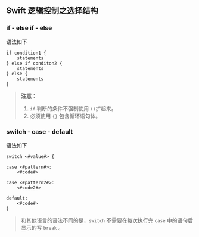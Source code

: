 ## Swift 逻辑控制之选择结构

### if - else if - else
语法如下
```
if condition1 {
	statements
} else if conditon2 {
	statements
} else {
	statements
}
```
> **注意：** 
> 1. `if` 判断的条件不强制使用 `()`扩起来。
> 2. 必须使用 `{}` 包含循环语句体。


### switch - case - default
语法如下
```
switch <#value#> {

case <#pattern#>:
    <#code#>

case <#pattern2#>:
    <#code2#>

default:
    <#code#>
}
```
> 和其他语言的语法不同的是，`switch`	不需要在每次执行完 `case` 中的语句后显示的写 `break` 。








